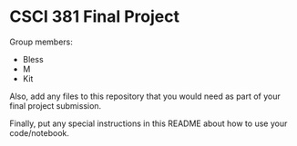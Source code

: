 # CSCI 381 Final Project

Group members:
- Bless
- M
- Kit

Also, add any files to this repository that you would need as part of your final project submission.

Finally, put any special instructions in this README about how to use your code/notebook.
